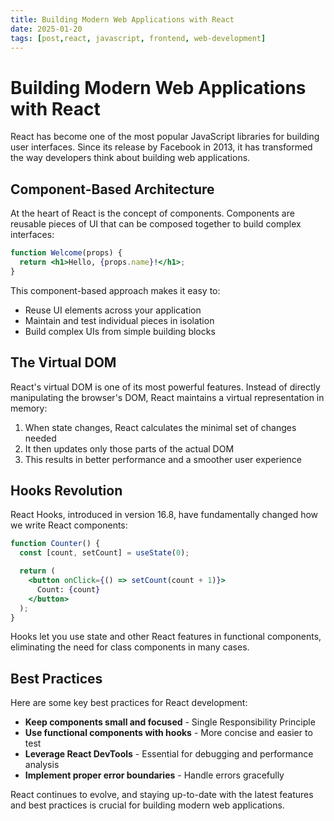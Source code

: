 ```yaml
---
title: Building Modern Web Applications with React
date: 2025-01-20
tags: [post,react, javascript, frontend, web-development]
---
```


# Building Modern Web Applications with React

React has become one of the most popular JavaScript libraries for building user interfaces. Since its release by Facebook in 2013, it has transformed the way developers think about building web applications.

## Component-Based Architecture

At the heart of React is the concept of components. Components are reusable pieces of UI that can be composed together to build complex interfaces:

```jsx
function Welcome(props) {
  return <h1>Hello, {props.name}!</h1>;
}
```

This component-based approach makes it easy to:
- Reuse UI elements across your application
- Maintain and test individual pieces in isolation
- Build complex UIs from simple building blocks

## The Virtual DOM

React's virtual DOM is one of its most powerful features. Instead of directly manipulating the browser's DOM, React maintains a virtual representation in memory:

1. When state changes, React calculates the minimal set of changes needed
2. It then updates only those parts of the actual DOM
3. This results in better performance and a smoother user experience

## Hooks Revolution

React Hooks, introduced in version 16.8, have fundamentally changed how we write React components:

```jsx
function Counter() {
  const [count, setCount] = useState(0);

  return (
    <button onClick={() => setCount(count + 1)}>
      Count: {count}
    </button>
  );
}
```

Hooks let you use state and other React features in functional components, eliminating the need for class components in many cases.

## Best Practices

Here are some key best practices for React development:

- **Keep components small and focused** - Single Responsibility Principle
- **Use functional components with hooks** - More concise and easier to test
- **Leverage React DevTools** - Essential for debugging and performance analysis
- **Implement proper error boundaries** - Handle errors gracefully

React continues to evolve, and staying up-to-date with the latest features and best practices is crucial for building modern web applications.
